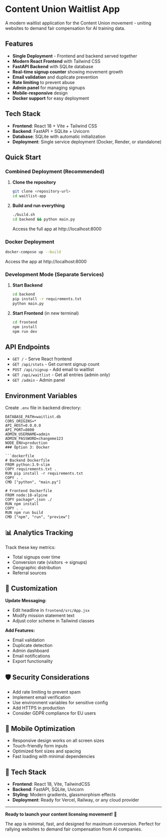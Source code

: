 # Content Union Waitlist App

A modern waitlist application for the Content Union movement - uniting websites to demand fair compensation for AI training data.

## Features

- **Single Deployment** - Frontend and backend served together
- **Modern React Frontend** with Tailwind CSS
- **FastAPI Backend** with SQLite database
- **Real-time signup counter** showing movement growth
- **Email validation** and duplicate prevention
- **Rate limiting** to prevent abuse
- **Admin panel** for managing signups
- **Mobile-responsive** design
- **Docker support** for easy deployment

## Tech Stack

- **Frontend**: React 18 + Vite + Tailwind CSS
- **Backend**: FastAPI + SQLite + Uvicorn
- **Database**: SQLite with automatic initialization
- **Deployment**: Single service deployment (Docker, Render, or standalone)

## Quick Start

### Combined Deployment (Recommended)

1. **Clone the repository**
   ```bash
   git clone <repository-url>
   cd waitlist-app
   ```

2. **Build and run everything**
   ```bash
   ./build.sh
   cd backend && python main.py
   ```
   
   Access the full app at http://localhost:8000

### Docker Deployment

```bash
docker-compose up --build
```

Access the app at http://localhost:8000

### Development Mode (Separate Services)

1. **Start Backend**
   ```bash
   cd backend
   pip install -r requirements.txt
   python main.py
   ```

2. **Start Frontend** (in new terminal)
   ```bash
   cd frontend
   npm install
   npm run dev
   ```

## API Endpoints

- `GET /` - Serve React frontend
- `GET /api/stats` - Get current signup count
- `POST /api/signup` - Add email to waitlist
- `GET /api/waitlist` - Get all entries (admin only)
- `GET /admin` - Admin panel

## Environment Variables

Create `.env` file in backend directory:

```env
DATABASE_PATH=waitlist.db
CORS_ORIGINS=*
API_HOST=0.0.0.0
API_PORT=8000
ADMIN_USERNAME=admin
ADMIN_PASSWORD=changeme123
NODE_ENV=production
### Option 3: Docker

```dockerfile
# Backend Dockerfile
FROM python:3.9-slim
COPY requirements.txt .
RUN pip install -r requirements.txt
COPY . .
CMD ["python", "main.py"]

# Frontend Dockerfile  
FROM node:18-alpine
COPY package*.json ./
RUN npm install
COPY . .
RUN npm run build
CMD ["npm", "run", "preview"]
```

## 📊 Analytics Tracking

Track these key metrics:
- Total signups over time
- Conversion rate (visitors → signups)
- Geographic distribution
- Referral sources

## 🔧 Customization

**Update Messaging:**
- Edit headline in `frontend/src/App.jsx`
- Modify mission statement text
- Adjust color scheme in Tailwind classes

**Add Features:**
- Email validation
- Duplicate detection
- Admin dashboard
- Email notifications
- Export functionality

## 🛡 Security Considerations

- Add rate limiting to prevent spam
- Implement email verification
- Use environment variables for sensitive config
- Add HTTPS in production
- Consider GDPR compliance for EU users

## 📱 Mobile Optimization

- Responsive design works on all screen sizes
- Touch-friendly form inputs
- Optimized font sizes and spacing
- Fast loading with minimal dependencies

## 🔗 Tech Stack

- **Frontend**: React 18, Vite, TailwindCSS
- **Backend**: FastAPI, SQLite, Uvicorn
- **Styling**: Modern gradients, glassmorphism effects
- **Deployment**: Ready for Vercel, Railway, or any cloud provider

---

**Ready to launch your content licensing movement!** 🚀

The app is minimal, fast, and designed for maximum conversion. Perfect for rallying websites to demand fair compensation from AI companies.
